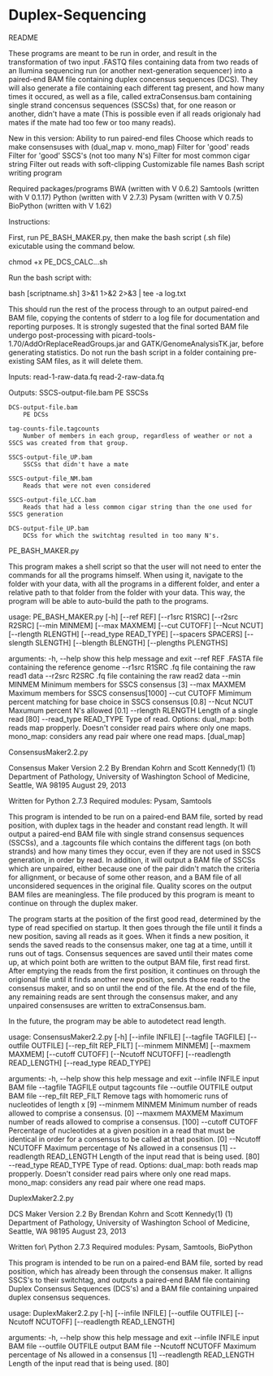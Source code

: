 Duplex-Sequencing
=================
README

These programs are meant to be run in order, and result in the transformation of two input .FASTQ files containing data from two reads of an Ilumina sequencing run (or another next-generation sequencer) into a paired-end BAM file containing duplex concensus sequences (DCS).  They will also generate a file containing each different tag present, and how many times it occured, as well as a file, called extraConsensus.bam containing single strand concensus sequences (SSCSs) that, for one reason or another, didn't have a mate (This is possible even if all reads origionaly had mates if the mate had too few or too many reads).  

New in this version:
Ability to run paired-end files
Choose which reads to make consensuses with  (dual_map v. mono_map)
Filter for 'good' reads
Filter for 'good' SSCS's (not too many N's)
Filter for most common cigar string
Filter out reads with soft-clipping
Customizable file names
Bash script writing program

Required packages/programs
BWA (written with V 0.6.2)
Samtools (written with V 0.1.17)
Python (written with V 2.7.3)
Pysam (written with V 0.7.5)
BioPython (written with V 1.62)

Instructions: 

First, run PE_BASH_MAKER.py, then make the bash script (.sh file) exicutable using the command below.  

chmod +x PE_DCS_CALC.*.*.sh

Run the bash script with:

bash [scriptname.sh] 3>&1 1>&2 2>&3 | tee -a log.txt

This should run the rest of the process through to an output paired-end BAM file, copying the contents of stderr to a log file for documentation and reporting purposes.  It is strongly sugested that the final sorted BAM file undergo post-processing with picard-tools-1.70/AddOrReplaceReadGroups.jar and GATK/GenomeAnalysisTK.jar, before generating statistics.  Do not run the bash script in a folder containing pre-existing SAM files, as it will delete them.  

Inputs:
	read-1-raw-data.fq
	read-2-raw-data.fq

Outputs:
	SSCS-output-file.bam
		PE SSCSs

	DCS-output-file.bam
		PE DCSs

	tag-counts-file.tagcounts
		Number of members in each group, regardless of weather or not a SSCS was created from that group.

	SSCS-output-file_UP.bam
		SSCSs that didn't have a mate
	
	SSCS-output-file_NM.bam
		Reads that were not even considered
	
	SSCS-output-file_LCC.bam
		Reads that had a less common cigar string than the one used for SSCS generation

	DCS-output-file_UP.bam
		DCSs for which the switchtag resulted in too many N's.  
	

PE_BASH_MAKER.py

This program makes a shell script so that the user will not need to enter the commands for all the programs himself.  When using it, navigate to the folder with your data, with all the programs in a different folder, and enter a relative path to that folder from the folder with your data.  This way, the program will be able to auto-build the path to the programs.  

usage: PE_BASH_MAKER.py [-h] [--ref REF] [--r1src R1SRC] [--r2src R2SRC]
                        [--min MINMEM] [--max MAXMEM] [--cut CUTOFF]
                        [--Ncut NCUT] [--rlength RLENGTH]
                        [--read_type READ_TYPE] [--spacers SPACERS]
                        [--slength SLENGTH] [--blength BLENGTH]
                        [--plengths PLENGTHS]

arguments:
  -h, --help            show this help message and exit
  --ref REF             .FASTA file containing the reference genome
  --r1src R1SRC         .fq file containing the raw read1 data
  --r2src R2SRC         .fq file containing the raw read2 data
  --min MINMEM          Minimum members for SSCS consensus [3]
  --max MAXMEM          Maximum members for SSCS consensus[1000]
  --cut CUTOFF          Mimimum percent matching for base choice in SSCS
                        consensus [0.8]
  --Ncut NCUT           Maxumum percent N's allowed [0.1]
  --rlength RLENGTH     Length of a single read [80]
  --read_type READ_TYPE
                        Type of read. Options: 
							dual_map: both reads map propperly. Doesn't consider read pairs where only one maps. 
							mono_map: considers any read pair where one read maps. 
							[dual_map]

ConsensusMaker2.2.py

Consensus Maker
Version 2.2
By Brendan Kohrn and Scott Kennedy(1)
(1) Department of Pathology, University of Washington School of Medicine, Seattle, WA 98195
August 29, 2013


Written for Python 2.7.3
Required modules: Pysam, Samtools

This program is intended to be run on a paired-end BAM file, sorted by read position, with duplex tags in the header and constant read length.  It will output a paired-end BAM file with single strand consensus sequences (SSCSs), and a .tagcounts file which contains the different tags (on both strands) and how many times they occur, even if they are not used in SSCS generation, in order by read.  In addition, it will output a BAM file of SSCSs which are unpaired, either because one of the pair didn't match the criteria for allignment, or because of some other reason, and a BAM file of all unconsidered sequences in the original file.  Quality scores on the output BAM files are meaningless.  The file produced by this program is meant to continue on through the duplex maker.  

The program starts at the position of the first good read, determined by the type of read specified on startup.  It then goes through the file until it finds a new position, saving all reads as it goes.  When it finds a new position, it sends the saved reads to the consensus maker, one tag at a time, untill it runs out of tags.  Consensus sequences are saved until their mates come up, at which point both are written to the output BAM file, first read first.  After emptying the reads from the first position, it continues on through the origional file until it finds another new position, sends those reads to the consensus maker, and so on until the end of the file.  At the end of the file, any remaining reads are sent through the consensus maker, and any unpaired consensuses are written to extraConsensus.bam.  

In the future, the program may be able to autodetect read length.  

usage: ConsensusMaker2.2.py [-h] [--infile INFILE] [--tagfile TAGFILE]
                            [--outfile OUTFILE] [--rep_filt REP_FILT]
                            [--minmem MINMEM] [--maxmem MAXMEM]
                            [--cutoff CUTOFF] [--Ncutoff NCUTOFF]
                            [--readlength READ_LENGTH] [--read_type READ_TYPE]

arguments:
  -h, --help            show this help message and exit
  --infile INFILE       input BAM file
  --tagfile TAGFILE     output tagcounts file
  --outfile OUTFILE     output BAM file
  --rep_filt REP_FILT   Remove tags with homomeric runs of nucleotides of
                        length x [9]
  --minmem MINMEM       Minimum number of reads allowed to comprise a
                        consensus. [0]
  --maxmem MAXMEM       Maximum number of reads allowed to comprise a
                        consensus. [100]
  --cutoff CUTOFF       Percentage of nucleotides at a given position in a
                        read that must be identical in order for a consensus
                        to be called at that position. [0]
  --Ncutoff NCUTOFF     Maximum percentage of Ns allowed in a consensus [1]
  --readlength READ_LENGTH
                        Length of the input read that is being used. [80]
  --read_type READ_TYPE
                        Type of read. 
                        Options: 
							dual_map: both reads map propperly.  Doesn't consider read pairs where only one read maps. 
							mono_map: considers any read pair where one read maps. 


DuplexMaker2.2.py

DCS Maker
Version 2.2
By Brendan Kohrn and Scott Kennedy(1)
(1) Department of Pathology, University of Washington School of Medicine, Seattle, WA 98195	
August 23, 2013	

Written for\ Python 2.7.3
Required modules: Pysam, Samtools, BioPython

This program is intended to be run on a paired-end BAM file, sorted by read position, which has already been through the consensus maker.  It alligns SSCS's to their switchtag, and outputs a paired-end BAM file containing Duplex Consensus Sequences (DCS's) and a BAM file containing unpaired duplex consensus sequences.  

usage: DuplexMaker2.2.py [-h] [--infile INFILE] [--outfile OUTFILE]
                         [--Ncutoff NCUTOFF] [--readlength READ_LENGTH]

arguments:
  -h, --help            show this help message and exit
  --infile INFILE       input BAM file
  --outfile OUTFILE     output BAM file
  --Ncutoff NCUTOFF     Maximum percentage of Ns allowed in a consensus [1]
  --readlength READ_LENGTH
                        Length of the input read that is being used.  [80]
